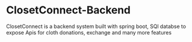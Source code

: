 # ClosetConnect-Backend
ClosetConnect is a backend system built with spring boot,  SQl databse to expose Apis for cloth donations, exchange  and many more features
